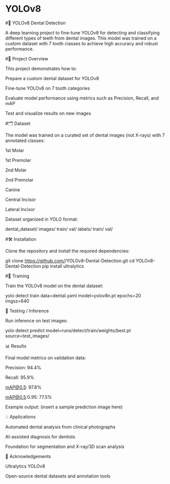 # YOLOv8
#🦷 YOLOv8 Dental Detection

A deep learning project to fine-tune YOLOv8 for detecting and classifying different types of teeth from dental images. This model was trained on a custom dataset with 7 tooth classes to achieve high accuracy and robust performance.

#📑 Project Overview

This project demonstrates how to:

Prepare a custom dental dataset for YOLOv8

Fine-tune YOLOv8 on 7 tooth categories

Evaluate model performance using metrics such as Precision, Recall, and mAP

Test and visualize results on new images

#🗂 Dataset

The model was trained on a curated set of dental images (not X-rays) with 7 annotated classes:

1st Molar

1st Premolar

2nd Molar

2nd Premolar

Canine

Central Incisor

Lateral Incisor

Dataset organized in YOLO format:

dental_dataset/
  images/
    train/
    val/
  labels/
    train/
    val/

#🛠️ Installation

Clone the repository and install the required dependencies:

git clone https://github.com/<your-username>/YOLOv8-Dental-Detection.git
cd YOLOv8-Dental-Detection
pip install ultralytics

#🚀 Training

Train the YOLOv8 model on the dental dataset:

yolo detect train data=dental.yaml model=yolov8n.pt epochs=20 imgsz=640

🧪 Testing / Inference

Run inference on test images:

yolo detect predict model=runs/detect/train/weights/best.pt source=test_images/

📊 Results

Final model metrics on validation data:

Precision: 94.4%

Recall: 95.9%

mAP@0.5: 97.8%

mAP@0.5:0.95: 77.5%

Example output:
(insert a sample prediction image here)

💡 Applications

Automated dental analysis from clinical photographs

AI-assisted diagnosis for dentists

Foundation for segmentation and X-ray/3D scan analysis


🙌 Acknowledgements

Ultralytics YOLOv8

Open-source dental datasets and annotation tools
